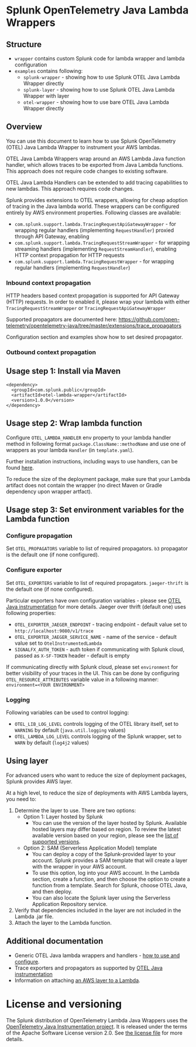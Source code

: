 # Splunk OpenTelemetry Java Lambda Wrappers

## Structure
- `wrapper` contains custom Splunk code for lambda wrapper and lambda configuration
- `examples` contains following:
  - `splunk-wrapper` - showing how to use Splunk OTEL Java Lambda Wrapper directly
  - `splunk-layer` - showing how to use Splunk OTEL Java Lambda Wrapper with layer 
  - `otel-wrapper` - showing how to use bare OTEL Java Lambda Wrapper directly

## Overview

You can use this document to learn how to use Splunk OpenTelemetry (OTEL) Java Lambda Wrapper to instrument your AWS lambdas.

OTEL Java Lambda Wrappers wrap around an AWS Lambda Java function handler, which allows traces to be exported from Java Lambda functions. This approach does not require code changes to existing software.

OTEL Java Lambda Handlers can be extended to add tracing capabilities to new lambdas. This approach requires code changes.

Splunk provides extensions to OTEL wrappers, allowing for cheap adoption of tracing in the Java lambda world. These wrappers can be configured entirely by AWS environment properties. Following classes are available:
- `com.splunk.support.lambda.TracingRequestApiGatewayWrapper` - for wrapping regular handlers (implementing `RequestHandler`) proxied through API Gateway, enabling
- `com.splunk.support.lambda.TracingRequestStreamWrapper` - for wrapping streaming handlers (implementing `RequestStreamHandler`), enabling HTTP context propagation for HTTP requests 
- `com.splunk.support.lambda.TracingRequestWrapper` - for wrapping regular handlers (implementing `RequestHandler`)

### Inbound context propagation

HTTP headers based context propagation is supported for API Gateway (HTTP) requests. In order to enabled it, please wrap your lambda with either `TracingRequestStreamWrapper` or `TracingRequestApiGatewayWrapper`

Supported propagators are documented here: https://github.com/open-telemetry/opentelemetry-java/tree/master/extensions/trace_propagators

Configuration section and examples show how to set desired propagator.

### Outbound context propagation


## Usage step 1: Install via Maven

```
<dependency>
  <groupId>com.splunk.public</groupId>
  <artifactId>otel-lambda-wrapper</artifactId>
  <version>1.0.0</version>
</dependency>
```

## Usage step 2: Wrap lambda function 

Configure `OTEL_LAMBDA_HANDLER` env property to your lambda handler method in following format `package.ClassName::methodName` and use one of wrappers as your lambda `Handler` (in `template.yaml`).

Further installation instructions, including ways to use handlers, can be found [here](https://github.com/open-telemetry/opentelemetry-java-instrumentation/tree/master/instrumentation/aws-lambda-1.0/library).

To reduce the size of the deployment package, make sure that your Lambda artifact does not contain the wrapper (no direct Maven or Gradle dependency upon wrapper artfact). 

## Usage step 3: Set environment variables for the Lambda function

### Configure propagation 

Set `OTEL_PROPAGATORS` variable to list of required propagators. `b3` propagator is the default one (if none configured).

### Configure exporter

Set `OTEL_EXPORTERS` variable to list of required propagators. `jaeger-thrift` is the default one (if none configured).

Particular exporters have own configuration variables - please see [OTEL Java instrumentation](https://github.com/open-telemetry/opentelemetry-java-instrumentation) for more details. Jaeger over thrift (default one) uses following properties:
- `OTEL_EXPORTER_JAEGER_ENDPOINT` - tracing endpoint - default value set to `http://localhost:9080/v1/trace` 
- `OTEL_EXPORTER_JAEGER_SERVICE_NAME` - name of the service - default value set to `OtelInstrumentedLambda`
- `SIGNALFX_AUTH_TOKEN` - auth token if communicating with Splunk cloud, passed as `X-SF-TOKEN` header - default is empty

If communicating directly with Splunk cloud, please set `environment` for better visibility of your traces in the UI. This can be done by configuring `OTEL_RESOURCE_ATTRIBUTES` variable value in a following manner: `environment=<YOUR ENVIRONMENT>`

### Logging

Following variables can be used to control logging:
- `OTEL_LIB_LOG_LEVEL` controls logging of the OTEL library itself, set to `WARNING` by default (`java.util.logging` values)
- `OTEL_LAMBDA_LOG_LEVEL` controls logging of the Splunk wrapper, set to `WARN` by default (`log4j2` values)

## Using layer

For advanced users who want to reduce the size of deployment packages, Splunk provides AWS layer.

At a high level, to reduce the size of deployments with AWS Lambda layers, you need to:

1. Determine the layer to use. There are two options:
   - Option 1: Layer hosted by Splunk
     - You can use the version of the layer hosted by Splunk. Available hosted layers may differ based on region. To review the latest available version based on your region, please see the [list of supported versions](https://github.com/signalfx/lambda-layer-versions/blob/master/otel-java/OTEL-JAVA.md).
   - Option 2: SAM (Serverless Application Model) template
     - You can deploy a copy of the Splunk-provided layer to your account. Splunk provides a SAM template that will create a layer with the wrapper in your AWS account.
     - To use this option, log into your AWS account. In the Lambda section, create a function, and then choose the option to create a function from a template. Search for Splunk, choose OTEL Java, and then deploy.
     - You can also locate the Splunk layer using the Serverless Application Repository service.
2. Verify that dependencies included in the layer are not included in the Lambda .jar file.
3. Attach the layer to the Lambda function.


## Additional documentation

- Generic OTEL Java lambda wrappers and handlers - [how to use and configure](https://github.com/open-telemetry/opentelemetry-java-instrumentation/tree/master/instrumentation/aws-lambda-1.0/library).
- Trace exporters and propagators as supported by [OTEL Java instrumentation](https://github.com/open-telemetry/opentelemetry-java-instrumentation) 
- Information on attaching [an AWS layer to a Lambda](https://docs.aws.amazon.com/lambda/latest/dg/configuration-layers.html#configuration-layers-using).

# License and versioning

The Splunk distribution of OpenTelemetry Lambda Java Wrappers uses the [OpenTelemetry Java Instrumentation
project](https://github.com/open-telemetry/opentelemetry-java-instrumentation).
It is released under the terms of the Apache Software License version 2.0. See
[the license file](./LICENSE) for more details.
